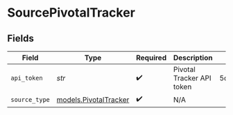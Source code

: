 # SourcePivotalTracker


## Fields

| Field                                                | Type                                                 | Required                                             | Description                                          | Example                                              |
| ---------------------------------------------------- | ---------------------------------------------------- | ---------------------------------------------------- | ---------------------------------------------------- | ---------------------------------------------------- |
| `api_token`                                          | *str*                                                | :heavy_check_mark:                                   | Pivotal Tracker API token                            | 5c054d0de3440452190fdc5d5a04d871                     |
| `source_type`                                        | [models.PivotalTracker](../models/pivotaltracker.md) | :heavy_check_mark:                                   | N/A                                                  |                                                      |